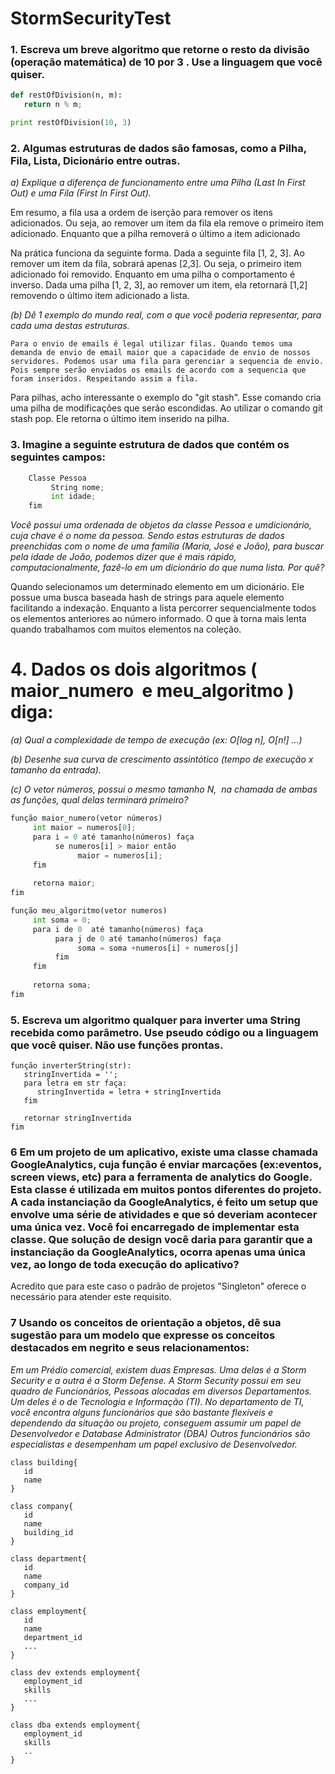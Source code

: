 # StormSecurityTest

### 1. Escreva um breve algoritmo que retorne o ​resto ​da divisão (operação matemática) de ​10​ por ​3 ​. Use a linguagem que você quiser. 

``` python
def restOfDivision(n, m):
   return n % m;

print restOfDivision(10, 3)
``` 

### 2. Algumas estruturas de dados são famosas, como a Pilha, Fila, Lista, Dicionário entre outras. 
_a) Explique a diferença de funcionamento entre uma ​Pilha​ (Last In First Out) e uma ​Fila​ (First In First Out)._

Em resumo, a fila usa a ordem de iserção para remover os itens adicionados. Ou seja, ao remover um item da fila ela remove o primeiro item adicionado. Enquanto que a pilha removerá o último a item adicionado

Na prática funciona da seguinte forma. Dada a seguinte fila [1, 2, 3]. Ao remover um item da fila, sobrará apenas [2,3]. Ou seja, o primeiro item adicionado foi removido. 
Enquanto em uma pilha o comportamento é inverso. Dada uma pilha [1, 2, 3], ao remover um item, ela retornará [1,2] removendo o último item adicionado a lista.


_(b) Dê 1 exemplo do mundo real, com o que você poderia representar, para ​cada​ uma destas estruturas._

    Para o envio de emails é legal utilizar filas. Quando temos uma demanda de envio de email maior que a capacidade de envio de nossos servidores. Podemos usar uma fila para gerenciar a sequencia de envio. Pois sempre serão enviados os emails de acordo com a sequencia que foram inseridos. Respeitando assim a fila.

Para pilhas, acho interessante o exemplo do "git stash". Esse comando cria uma pilha de modificações que serão escondidas. Ao utilizar o comando git stash pop. Ele retorna o último item inserido na pilha. 


### 3. Imagine a seguinte estrutura de dados que contém os seguintes campos: 
 
``` python
    Classe ​Pessoa 
         String nome; 
         int idade; 
    fim 
``` 
 
_Você possui uma ordenada de objetos da classe ​Pessoa e um ​dicionário​, cuja chave é o ​nome da pessoa. Sendo estas estruturas de dados preenchidas com o nome de uma família (Maria, José e João), para buscar pela idade de João, podemos dizer que é mais rápido, computacionalmente, fazê-lo em um dicionário do que numa lista. Por quê?_

Quando selecionamos um determinado elemento em um dicionário. Ele possue uma busca baseada hash de strings para aquele elemento facilitando a indexação. Enquanto a lista percorrer sequencialmente todos os elementos anteriores ao número informado. O que à torna mais lenta quando trabalhamos com muitos elementos na coleção.
    
# 4. Dados os dois algoritmos (​maior_numero ​ e ​meu_algoritmo ​) diga: 
 _(a) Qual a ​complexidade de tempo de execução ​(ex: O[log n], O[n!] ...)_
 
 _(b) Desenhe sua ​curva de crescimento assintótico​ (tempo de execução x tamanho da entrada)._ 
 
 _(c) O vetor ​números​, possui o mesmo tamanho ​N, ​ na chamada de ambas as funções, qual delas terminará primeiro?_

```python
função maior_numero(vetor números) 
     int maior = numeros[0]; 
     para i = 0 até tamanho(números) faça 
          se numeros[i] > maior então 
               maior = numeros[i]; 
     fim 
 
     retorna maior; 
fim 
 ```
```python 
função meu_algoritmo(vetor numeros) 
     int soma = 0; 
     para i de 0  até tamanho(números) faça 
          para j de 0 até tamanho(números) faça 
               soma = soma +numeros[i] + numeros[j] 
          fim 
     fim 
 
     retorna soma; 
fim 
```


### 5. Escreva um algoritmo qualquer para inverter uma String recebida como parâmetro. Use pseudo código ou a linguagem que você quiser. Não use funções prontas. 

```
função inverterString(str):
   stringInvertida = '';
   para letra em str faça:
      stringInvertida = letra + stringInvertida
   fim
   
   retornar stringInvertida
fim

```


### 6 Em um projeto de um aplicativo, existe uma classe chamada GoogleAnalytics, cuja função é enviar marcações (ex:eventos, screen views, etc) para a ferramenta de analytics do Google. Esta classe é utilizada em muitos pontos diferentes do projeto. A cada instanciação da GoogleAnalytics, é feito um setup que envolve uma série de atividades e que só deveriam acontecer uma única vez. Você foi encarregado de implementar esta classe. Que solução de design  você daria para garantir que a instanciação da GoogleAnalytics, ocorra apenas uma única vez, ao longo de toda execução do aplicativo? 

   Acredito que para este caso o padrão de projetos "Singleton" oferece o necessário para atender este requisito.

### 7 Usando os conceitos de orientação a objetos, dê sua sugestão para um modelo que expresse os conceitos destacados em negrito e seus relacionamentos: 
 
_Em um Prédio comercial, existem duas Empresas. Uma delas é a Storm Security e a outra é a Storm Defense. A Storm Security possui em seu quadro de Funcionários, Pessoas alocadas em diversos Departamentos. Um deles é o de Tecnologia e Informação (TI). No departamento de TI, você encontra alguns funcionários que são bastante flexíveis e dependendo da situação ou projeto, conseguem assumir um papel  de Desenvolvedor e Database Administrator (DBA) Outros funcionários são especialistas e desempenham um papel exclusivo de Desenvolvedor._

```
class building{
   id
   name
}

class company{
   id
   name 
   building_id
}

class department{
   id
   name
   company_id
}

class employment{
   id
   name
   department_id
   ...
}

class dev extends employment{
   employment_id
   skills
   ...
}

class dba extends employment{
   employment_id
   skills
   ..
}
```
